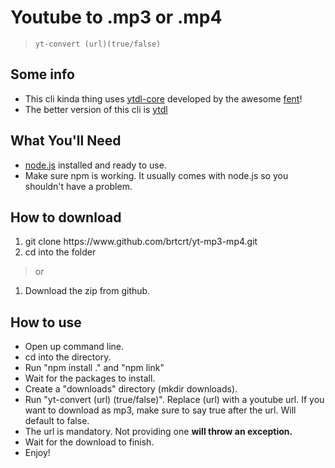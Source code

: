 # Youtube to .mp3 or .mp4

> `yt-convert (url)(true/false)`

## Some info

- This cli kinda thing uses [ytdl-core](https://github.com/fent/node-ytdl-core) developed by the awesome [fent](https://github.com/fent)!
- The better version of this cli is [ytdl](https://github.com/fent/node-ytdl)

## What You'll Need

- [node.js](https://nodejs.org/en/download/) installed and ready to use.
- Make sure npm is working. It usually comes with node.js so you shouldn't have a problem.

## How to download

<ol>
<li> git clone https://www.github.com/brtcrt/yt-mp3-mp4.git </li>
<li> cd into the folder</li>
</ol>

> or

1. Download the zip from github.

## How to use

- Open up command line.
- cd into the directory.
- Run "npm install ." and "npm link"
- Wait for the packages to install.
- Create a "downloads" directory (mkdir downloads).
- Run "yt-convert (url) (true/false)". Replace (url) with a youtube url. If you want to download as mp3, make sure to say true after the url. Will default to false.
- The url is mandatory. Not providing one **will throw an exception.**
- Wait for the download to finish.
- Enjoy!
